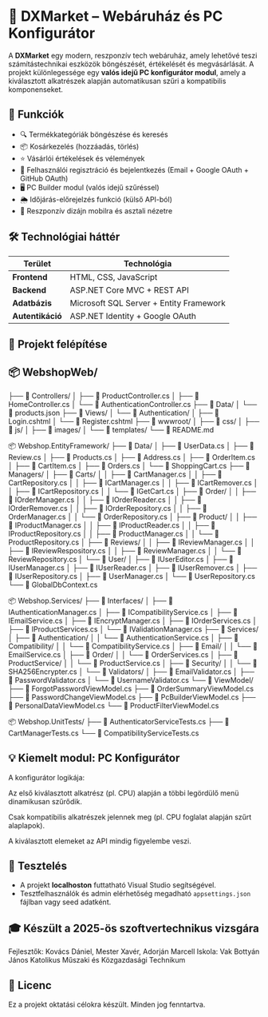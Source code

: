 # 🛒 DXMarket – Webáruház és PC Konfigurátor

A **DXMarket** egy modern, reszponzív tech webáruház, amely lehetővé teszi számítástechnikai eszközök böngészését, értékelését és megvásárlását. A projekt különlegessége egy **valós idejű PC konfigurátor modul**, amely a kiválasztott alkatrészek alapján automatikusan szűri a kompatibilis komponenseket.

## 📌 Funkciók

- 🔍 Termékkategóriák böngészése és keresés
- 📦 Kosárkezelés (hozzáadás, törlés)
- ⭐ Vásárlói értékelések és vélemények
- 🔐 Felhasználói regisztráció és bejelentkezés (Email + Google OAuth + GitHub OAuth)
- 🖥️ PC Builder modul (valós idejű szűréssel)
- 🌦️ Időjárás-előrejelzés funkció (külső API-ból)
- 📱 Reszponzív dizájn mobilra és asztali nézetre

## 🛠️ Technológiai háttér

| Terület           | Technológia                                |
|-------------------|--------------------------------------------|
| **Frontend**      | HTML, CSS, JavaScript                      |
| **Backend**       | ASP.NET Core MVC + REST API                |
| **Adatbázis**     | Microsoft SQL Server + Entity Framework    |
| **Autentikáció**  | ASP.NET Identity + Google OAuth            |



## 📂 Projekt felépítése
## 📦 WebshopWeb/
├── 📂 Controllers/ │ ├── 📝 ProductController.cs
│ ├── 📝 HomeController.cs
│ └── 📝 AuthenticationController.cs
├── 📂 Data/
│ └── 📝 products.json
├── 📂 Views/
│ └── 📂 Authentication/
│ ├── 📝 Login.cshtml
│ └── 📝 Register.cshtml
├── 📂 wwwroot/
│ ├── 📂 css/
│ ├── 📂 js/
│ ├── 📂 images/
│ └── 📂 templates/
└── 📝 README.md

📦 Webshop.EntityFramework/
├── 📂 Data/
│   ├── 📝 UserData.cs
│   ├── 📝 Review.cs
│   ├── 📝 Products.cs
│   ├── 📝 Address.cs
│   ├── 📝 OrderItem.cs
│   ├── 📝 CartItem.cs
│   ├── 📝 Orders.cs
│   └── 📝 ShoppingCart.cs
├── 📂 Managers/
│   ├── 📂 Carts/
│   │   ├── 📝 CartManager.cs
│   │   ├── 📝 CartRepository.cs
│   │   ├── 📝 ICartManager.cs
│   │   ├── 📝 ICartRemover.cs
│   │   ├── 📝 ICartRepository.cs
│   │   └── 📝 IGetCart.cs
│   ├── 📂 Order/
│   │   ├── 📝 IOrderManager.cs
│   │   ├── 📝 IOrderReader.cs
│   │   ├── 📝 IOrderRemover.cs
│   │   ├── 📝 IOrderRepository.cs
│   │   ├── 📝 OrderManager.cs
│   │   └── 📝 OrderRepository.cs
│   ├── 📂 Product/
│   │   ├── 📝 IProductManager.cs
│   │   ├── 📝 IProductReader.cs
│   │   ├── 📝 IProductRepository.cs
│   │   ├── 📝 ProductManager.cs
│   │   └── 📝 ProductRepository.cs
│   ├── 📂 Reviews/
│   │   ├── 📝 IReviewManager.cs
│   │   ├── 📝 IReviewRespository.cs
│   │   ├── 📝 ReviewManager.cs
│   │   └── 📝 ReviewRepository.cs
│   └── 📂 User/
│       ├── 📝 IUserEditor.cs
│       ├── 📝 IUserManager.cs
│       ├── 📝 IUserReader.cs
│       ├── 📝 IUserRemover.cs
│       ├── 📝 IUserRepository.cs
│       ├── 📝 UserManager.cs
│       └── 📝 UserRepository.cs
└── 📝 GlobalDbContext.cs

📦 Webshop.Services/
├── 📂 Interfaces/
│   ├── 📝 IAuthenticationManager.cs
│   ├── 📝 ICompatibilityService.cs
│   ├── 📝 IEmailService.cs
│   ├── 📝 IEncryptManager.cs
│   ├── 📝 IOrderServices.cs
│   ├── 📝 IProductServices.cs
│   └── 📝 IValidationManager.cs
├── 📂 Services/
│   ├── 📂 Authentication/
│   │   └── 📝 AuthenticationService.cs
│   ├── 📂 Compatibility/
│   │   └── 📝 CompatibilityService.cs
│   ├── 📂 Email/
│   │   └── 📝 EmailService.cs
│   ├── 📂 Order/
│   │   └── 📝 OrderServices.cs
│   ├── 📂 ProductService/
│   │   └── 📝 ProductService.cs
│   ├── 📂 Security/
│   │   └── 📝 SHA256Encrypter.cs
│   └── 📂 Validators/
│       ├── 📝 EmailValidator.cs
│       ├── 📝 PasswordValidator.cs
│       └── 📝 UsernameValidator.cs
└── 📂 ViewModel/
    ├── 📝 ForgotPasswordViewModel.cs
    ├── 📝 OrderSummaryViewModel.cs
    ├── 📝 PasswordChangeViewModel.cs
    ├── 📝 PcBuilderViewModel.cs
    ├── 📝 PersonalDataViewModel.cs
    └── 📝 ProductFilterViewModel.cs

📦 Webshop.UnitTests/
├── 📝 AuthenticatorServiceTests.cs
├── 📝 CartManagerTests.cs
└── 📝 CompatibilityServiceTests.cs


## 💡 Kiemelt modul: PC Konfigurátor
A konfigurátor logikája:

Az első kiválasztott alkatrész (pl. CPU) alapján a többi legördülő menü dinamikusan szűrődik.

Csak kompatibilis alkatrészek jelennek meg (pl. CPU foglalat alapján szűrt alaplapok).

A kiválasztott elemeket az API mindig figyelembe veszi.

## 🧪 Tesztelés

- A projekt **localhoston** futtatható Visual Studio segítségével.
- Tesztfelhasználók és admin elérhetőség megadható `appsettings.json` fájlban vagy seed adatként.


## 🎓 Készült a 2025-ös szoftvertechnikus vizsgára
Fejlesztők: Kovács Dániel, Mester Xavér, Adorján Marcell
Iskola: Vak Bottyán János Katolikus Műszaki és Közgazdasági Technikum

## 📜 Licenc
Ez a projekt oktatási célokra készült. Minden jog fenntartva.